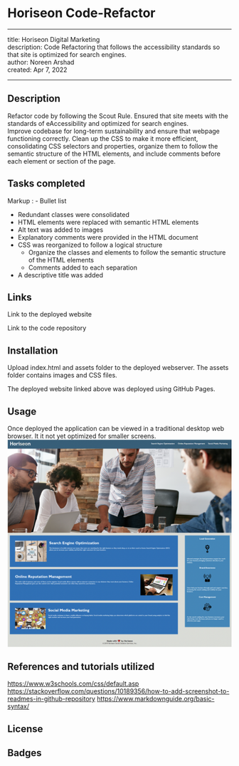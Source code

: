 # Horiseon Code-Refactor
---
title: Horiseon Digital Marketing <br />
description: Code Refactoring that follows the accessibility standards so that site is optimized for search engines.<br />
author: Noreen Arshad<br />
created: Apr 7, 2022

---

## Description 

Refactor code by following the Scout Rule. Ensured that site meets with the standards of eAccessibility and optimized for search engines. <br />
Improve codebase for long-term sustainability and ensure that webpage functioning correctly. Clean up the CSS to make it more efficient,<br /> consolidating CSS selectors and properties, organize them to follow the semantic structure of the HTML elements, and include comments before each element or section of the page.

## Tasks completed
Markup : - Bullet list
- Redundant classes were consolidated <br />
- HTML elements were replaced with semantic HTML elements <br />
- Alt text was added to images<br />
- Explanatory comments were provided in the HTML document<br />
- CSS was reorganized to follow a logical structure<br />
    - Organize the classes and elements to follow the semantic structure of the HTML elements<br />
    - Comments added to   each separation<br />
- A descriptive title was added<br />

## Links

Link to the deployed website

Link to the code repository

## Installation

Upload index.html and assets folder to the deployed webserver. The assets folder contains images and CSS files.<br />

The deployed website linked above was deployed using GitHub Pages.<br />

## Usage
Once deployed the application can be viewed in a traditional desktop web browser. It it not yet optimized for smaller screens. <br />
![Alt text](https://github.com/noori36/Code-Refactor/blob/main/assets/images/Horiseon%20Digital%20Marketing.png?raw=true "Optional Title")

## References and tutorials utilized

https://www.w3schools.com/css/default.asp
https://stackoverflow.com/questions/10189356/how-to-add-screenshot-to-readmes-in-github-repository
https://www.markdownguide.org/basic-syntax/


## License

## Badges

